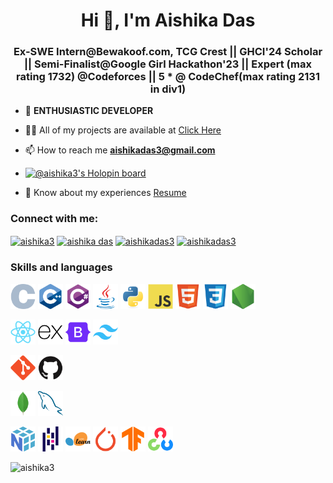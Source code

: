 <h1 align="center">Hi 👋, I'm Aishika Das</h1>
<h3 align="center"> Ex-SWE Intern@Bewakoof.com, TCG Crest || GHCI'24 Scholar || Semi-Finalist@Google Girl Hackathon'23 || Expert (max rating 1732) @Codeforces || 5 * @ CodeChef(max rating 2131 in div1) </h3>

- 🌱 **ENTHUSIASTIC DEVELOPER**

- 👨‍💻 All of my projects are available at [Click Here](https://aishikadas-website.netlify.app/)

- 📫 How to reach me **aishikadas3@gmail.com**
- [![@aishika3's Holopin board](https://holopin.me/aishika3)](https://holopin.io/@aishika3)

- 📄 Know about my experiences [Resume](https://drive.google.com/file/d/1fj_fkoFYATi3K18pSGBTMEKKrmN0Q_xz/view?usp=drive_link)


<h3 align="left">Connect with me:</h3>
<p align="left">
<a href="https://dev.to/aishika3" target="blank"><img align="center" src="https://raw.githubusercontent.com/rahuldkjain/github-profile-readme-generator/master/src/images/icons/Social/devto.svg" alt="aishika3" height="30" width="40" /></a>
<a href="https://www.linkedin.com/in/aishika-das-4624a2237/" target="blank"><img align="center" src="https://raw.githubusercontent.com/rahuldkjain/github-profile-readme-generator/master/src/images/icons/Social/linked-in-alt.svg" alt="aishika das" height="30" width="40" /></a>
<a href="https://www.hackerrank.com/aishikadas3" target="blank"><img align="center" src="https://raw.githubusercontent.com/rahuldkjain/github-profile-readme-generator/master/src/images/icons/Social/hackerrank.svg" alt="aishikadas3" height="30" width="40" /></a>
<a href="https://auth.geeksforgeeks.org/user/aishikadas3" target="blank"><img align="center" src="https://raw.githubusercontent.com/rahuldkjain/github-profile-readme-generator/master/src/images/icons/Social/geeks-for-geeks.svg" alt="aishikadas3" height="30" width="40" /></a>
</p>
<h3 align="left">Skills and languages</h3>
<p align="left">
  <!-- Programming Languages -->
  <a href="https://www.cprogramming.com/" target="_blank" rel="noreferrer"><img src="https://raw.githubusercontent.com/devicons/devicon/master/icons/c/c-original.svg" title="C" alt="C" width="40" height="40"/></a>
  <a href="https://www.w3schools.com/cpp/" target="_blank" rel="noreferrer"><img src="https://raw.githubusercontent.com/devicons/devicon/master/icons/cplusplus/cplusplus-original.svg" title="C++" alt="C++" width="40" height="40"/></a>
  <a href="https://learn.microsoft.com/dotnet/csharp/" target="_blank" rel="noreferrer"><img src="https://raw.githubusercontent.com/devicons/devicon/master/icons/csharp/csharp-original.svg" title="C#" alt="C#" width="40" height="40"/></a>
  <a href="https://www.java.com/" target="_blank" rel="noreferrer"><img src="https://raw.githubusercontent.com/devicons/devicon/master/icons/java/java-original.svg" title="Java" alt="Java" width="40" height="40"/></a>
  <a href="https://www.python.org/" target="_blank" rel="noreferrer"><img src="https://raw.githubusercontent.com/devicons/devicon/master/icons/python/python-original.svg" title="Python" alt="Python" width="40" height="40"/></a>
  <a href="https://developer.mozilla.org/docs/Web/JavaScript" target="_blank" rel="noreferrer"><img src="https://raw.githubusercontent.com/devicons/devicon/master/icons/javascript/javascript-original.svg" title="JavaScript" alt="JavaScript" width="40" height="40"/></a>
  <a href="https://developer.mozilla.org/docs/Web/HTML" target="_blank" rel="noreferrer"><img src="https://raw.githubusercontent.com/devicons/devicon/master/icons/html5/html5-original.svg" title="HTML5" alt="HTML5" width="40" height="40"/></a>
  <a href="https://developer.mozilla.org/docs/Web/CSS" target="_blank" rel="noreferrer"><img src="https://raw.githubusercontent.com/devicons/devicon/master/icons/css3/css3-original.svg" title="CSS3" alt="CSS3" width="40" height="40"/></a>
  <a href="https://nodejs.org/" target="_blank" rel="noreferrer"><img src="https://raw.githubusercontent.com/devicons/devicon/master/icons/nodejs/nodejs-original.svg" title="Node.js" alt="Node.js" width="40" height="40"/></a>

  <!-- Frameworks & Libraries -->
  <a href="https://react.dev/" target="_blank" rel="noreferrer"><img src="https://raw.githubusercontent.com/devicons/devicon/master/icons/react/react-original.svg" title="React / React Native" alt="React" width="40" height="40"/></a>
  <a href="https://expressjs.com/" target="_blank" rel="noreferrer"><img src="https://raw.githubusercontent.com/devicons/devicon/master/icons/express/express-original.svg" title="Express.js" alt="Express.js" width="40" height="40"/></a>
  <a href="https://getbootstrap.com/" target="_blank" rel="noreferrer"><img src="https://raw.githubusercontent.com/devicons/devicon/master/icons/bootstrap/bootstrap-plain.svg" title="Bootstrap" alt="Bootstrap" width="40" height="40"/></a>
  <a href="https://tailwindcss.com/" target="_blank" rel="noreferrer"><img src="https://raw.githubusercontent.com/devicons/devicon/master/icons/tailwindcss/tailwindcss-plain.svg" title="Tailwind CSS" alt="Tailwind CSS" width="40" height="40"/></a>

  <!-- Tools & Technologies -->
  <a href="https://git-scm.com/" target="_blank" rel="noreferrer"><img src="https://raw.githubusercontent.com/devicons/devicon/master/icons/git/git-original.svg" title="Git" alt="Git" width="40" height="40"/></a>
  <a href="https://github.com/" target="_blank" rel="noreferrer"><img src="https://raw.githubusercontent.com/devicons/devicon/master/icons/github/github-original.svg" title="GitHub" alt="GitHub" width="40" height="40"/></a>

  <!-- Databases -->
  <a href="https://www.mongodb.com/" target="_blank" rel="noreferrer"><img src="https://raw.githubusercontent.com/devicons/devicon/master/icons/mongodb/mongodb-original.svg" title="MongoDB (NoSQL)" alt="MongoDB" width="40" height="40"/></a>
  <a href="https://www.mysql.com/" target="_blank" rel="noreferrer"><img src="https://raw.githubusercontent.com/devicons/devicon/master/icons/mysql/mysql-original.svg" title="MySQL" alt="MySQL" width="40" height="40"/></a>

  <!-- ML / AI / CV -->
  <a href="https://numpy.org/" target="_blank" rel="noreferrer"><img src="https://raw.githubusercontent.com/devicons/devicon/master/icons/numpy/numpy-original.svg" title="NumPy" alt="NumPy" width="40" height="40"/></a>
  <a href="https://pandas.pydata.org/" target="_blank" rel="noreferrer"><img src="https://raw.githubusercontent.com/devicons/devicon/master/icons/pandas/pandas-original.svg" title="Pandas" alt="Pandas" width="40" height="40"/></a>
  <a href="https://scikit-learn.org/" target="_blank" rel="noreferrer"><img src="https://raw.githubusercontent.com/devicons/devicon/master/icons/scikitlearn/scikitlearn-original.svg" title="scikit-learn" alt="scikit-learn" width="40" height="40"/></a>
  <a href="https://pytorch.org/" target="_blank" rel="noreferrer"><img src="https://raw.githubusercontent.com/devicons/devicon/master/icons/pytorch/pytorch-original.svg" title="PyTorch" alt="PyTorch" width="40" height="40"/></a>
  <a href="https://www.tensorflow.org/" target="_blank" rel="noreferrer"><img src="https://raw.githubusercontent.com/devicons/devicon/master/icons/tensorflow/tensorflow-original.svg" title="TensorFlow" alt="TensorFlow" width="40" height="40"/></a>
  <a href="https://opencv.org/" target="_blank" rel="noreferrer"><img src="https://raw.githubusercontent.com/devicons/devicon/master/icons/opencv/opencv-original.svg" title="OpenCV" alt="OpenCV" width="40" height="40"/></a>
</p>



<p><img align="left" src="https://github-readme-stats.vercel.app/api/top-langs?username=aishika3&show_icons=true&locale=en&layout=compact" alt="aishika3" /></p>


